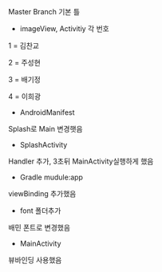 Master Branch 기본 틀

- imageView, Activitiy 각 번호
  
1 = 김찬교

2 = 주성현

3 = 배기정

4 = 이희광

- AndroidManifest
  
Splash로 Main 변경햇음

- SplashActivity

Handler 추가, 3초뒤 MainActivity실행하게 했음

- Gradle mudule:app
  
viewBinding 추가했음

- font 폴더추가
  
배민 폰트로 변경했음

- MainActivity
  
뷰바인딩 사용했음
